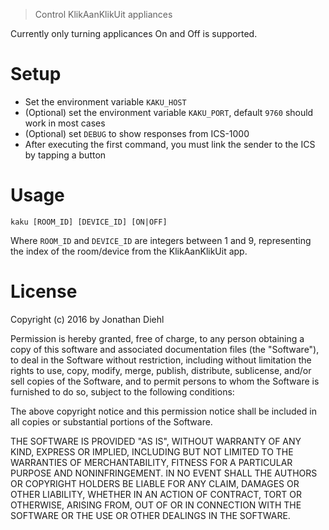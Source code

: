 > Control KlikAanKlikUit appliances

Currently only turning applicances On and Off is supported.

# Setup

* Set the environment variable `KAKU_HOST`
* (Optional) set the environment variable `KAKU_PORT`, default `9760` should work in most cases
* (Optional) set `DEBUG` to show responses from ICS-1000
* After executing the first command, you must link the sender to the ICS by tapping a button

# Usage

`kaku [ROOM_ID] [DEVICE_ID] [ON|OFF]`

Where `ROOM_ID` and `DEVICE_ID` are integers between 1 and 9, representing the index of the room/device from the KlikAanKlikUit app.

# License

Copyright (c) 2016 by Jonathan Diehl

 Permission is hereby granted, free of charge, to any person
 obtaining a copy of this software and associated documentation
 files (the "Software"), to deal in the Software without
 restriction, including without limitation the rights to use,
 copy, modify, merge, publish, distribute, sublicense, and/or sell
 copies of the Software, and to permit persons to whom the
 Software is furnished to do so, subject to the following
 conditions:

 The above copyright notice and this permission notice shall be
 included in all copies or substantial portions of the Software.

 THE SOFTWARE IS PROVIDED "AS IS", WITHOUT WARRANTY OF ANY KIND,
 EXPRESS OR IMPLIED, INCLUDING BUT NOT LIMITED TO THE WARRANTIES
 OF MERCHANTABILITY, FITNESS FOR A PARTICULAR PURPOSE AND
 NONINFRINGEMENT. IN NO EVENT SHALL THE AUTHORS OR COPYRIGHT
 HOLDERS BE LIABLE FOR ANY CLAIM, DAMAGES OR OTHER LIABILITY,
 WHETHER IN AN ACTION OF CONTRACT, TORT OR OTHERWISE, ARISING
 FROM, OUT OF OR IN CONNECTION WITH THE SOFTWARE OR THE USE OR
 OTHER DEALINGS IN THE SOFTWARE.
